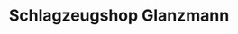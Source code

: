 ---
title: "Schlagzeugshop Glanzmann"
url: /altishofen/schlagzeugshop-glanzmann/
shop: Instrumente
---